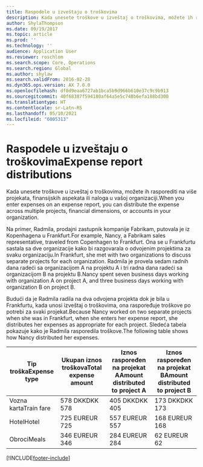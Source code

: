 ```yaml
---
title: Raspodele u izveštaju o troškovima
description: Kada unesete troškove u izveštaj o troškovima, možete ih rasporediti na više projekata, pravnih lica ili naloga u vašoj organizaciji.
author: ShylaThompson
ms.date: 09/19/2017
ms.topic: article
ms.prod: ''
ms.technology: ''
audience: Application User
ms.reviewer: roschlom
ms.search.scope: Core, Operations
ms.search.region: Global
ms.author: shylaw
ms.search.validFrom: 2016-02-28
ms.dyn365.ops.version: AX 7.0.0
ms.openlocfilehash: df0d9eaa6727ab1bca5b9d966b610e37c9c9b913
ms.sourcegitcommit: 40f68387f594180af64a5e5c748b6efa188bd300
ms.translationtype: HT
ms.contentlocale: sr-Latn-RS
ms.lasthandoff: 05/10/2021
ms.locfileid: "6005313"
---
```

# <a name="expense-report-distributions"></a><span data-ttu-id="692f1-103">Raspodele u izveštaju o troškovima</span><span class="sxs-lookup"><span data-stu-id="692f1-103">Expense report distributions</span></span>

<span data-ttu-id="692f1-104">Kada unesete troškove u izveštaj o troškovima, možete ih rasporediti na više projekata, finansijskih aspekata ili naloga u vašoj organizaciji.</span><span class="sxs-lookup"><span data-stu-id="692f1-104">When you enter expenses on an expense report, you can distribute the expense across multiple projects, financial dimensions, or accounts in your organization.</span></span>

<span data-ttu-id="692f1-105">Na primer, Radmila, prodajni zastupnik kompanije Fabrikam, putovala je iz Kopenhagena u Frankfurt.</span><span class="sxs-lookup"><span data-stu-id="692f1-105">For example, Nancy, a Fabrikam sales representative, traveled from Copenhagen to Frankfurt.</span></span> <span data-ttu-id="692f1-106">Ona se u Frankfurtu sastala sa dve organizacije kako bi razgovarala o odvojenim projektima za svaku organizaciju.</span><span class="sxs-lookup"><span data-stu-id="692f1-106">In Frankfurt, she met with two organizations to discuss separate projects for each organization.</span></span> <span data-ttu-id="692f1-107">Radmila je provela sedam radnih dana radeći sa organizacijom A na projektu A i tri radna dana radeći sa organizacijom B na projektu B.</span><span class="sxs-lookup"><span data-stu-id="692f1-107">Nancy spent seven business days working with organization A on project A, and three business days working with organization B on project B.</span></span>

<span data-ttu-id="692f1-108">Budući da je Radmila radila na dva odvojena projekta dok je bila u Frankfurtu, kada unosi izveštaj o troškovima, ona raspoređuje troškove po potrebi za svaki projekat.</span><span class="sxs-lookup"><span data-stu-id="692f1-108">Because Nancy worked on two separate projects when she was in Frankfurt, when she enters her expense report, she distributes her expenses as appropriate for each project.</span></span> <span data-ttu-id="692f1-109">Sledeća tabela pokazuje kako je Radmila rasporedila troškove.</span><span class="sxs-lookup"><span data-stu-id="692f1-109">The following table shows how Nancy distributed her expenses.</span></span>


| <span data-ttu-id="692f1-110">Tip troška</span><span class="sxs-lookup"><span data-stu-id="692f1-110">Expense type</span></span> | <span data-ttu-id="692f1-111">Ukupan iznos troškova</span><span class="sxs-lookup"><span data-stu-id="692f1-111">Total expense amount</span></span>|<span data-ttu-id="692f1-112">Iznos raspoređen na projekat A</span><span class="sxs-lookup"><span data-stu-id="692f1-112">Amount distributed to project A</span></span>| <span data-ttu-id="692f1-113">Iznos raspoređen na projekat B</span><span class="sxs-lookup"><span data-stu-id="692f1-113">Amount distributed to project B</span></span> |
|--------------|---------------------|-------------------------------|---------------------------------|
|<span data-ttu-id="692f1-114">Vozna karta</span><span class="sxs-lookup"><span data-stu-id="692f1-114">Train fare</span></span>   |<span data-ttu-id="692f1-115">578 DKK</span><span class="sxs-lookup"><span data-stu-id="692f1-115">DKK 578</span></span>              |<span data-ttu-id="692f1-116">405 DKK</span><span class="sxs-lookup"><span data-stu-id="692f1-116">DKK 405</span></span>                        |<span data-ttu-id="692f1-117">173 DKK</span><span class="sxs-lookup"><span data-stu-id="692f1-117">DKK 173</span></span>                          |
|<span data-ttu-id="692f1-118">Hotel</span><span class="sxs-lookup"><span data-stu-id="692f1-118">Hotel</span></span>         |<span data-ttu-id="692f1-119">725 EUR</span><span class="sxs-lookup"><span data-stu-id="692f1-119">EUR 725</span></span>              |<span data-ttu-id="692f1-120">557 EUR</span><span class="sxs-lookup"><span data-stu-id="692f1-120">EUR 557</span></span>                        |<span data-ttu-id="692f1-121">168 EUR</span><span class="sxs-lookup"><span data-stu-id="692f1-121">EUR 168</span></span>                          |
|<span data-ttu-id="692f1-122">Obroci</span><span class="sxs-lookup"><span data-stu-id="692f1-122">Meals</span></span>         |<span data-ttu-id="692f1-123">346 EUR</span><span class="sxs-lookup"><span data-stu-id="692f1-123">EUR 346</span></span>              |<span data-ttu-id="692f1-124">284 EUR</span><span class="sxs-lookup"><span data-stu-id="692f1-124">EUR 284</span></span>                        |<span data-ttu-id="692f1-125">62 EUR</span><span class="sxs-lookup"><span data-stu-id="692f1-125">EUR 62</span></span>                           |



[!INCLUDE[footer-include](../includes/footer-banner.md)]